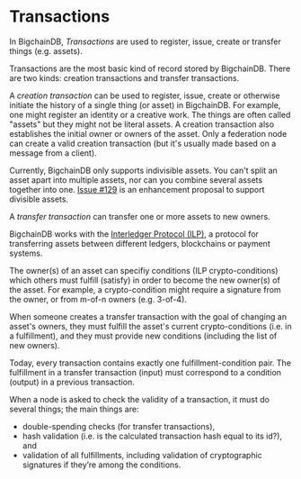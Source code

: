 # Transactions

In BigchainDB, _Transactions_ are used to register, issue, create or transfer things (e.g. assets).

Transactions are the most basic kind of record stored by BigchainDB. There are two kinds: creation transactions and transfer transactions.

A _creation transaction_ can be used to register, issue, create or otherwise initiate the history of a single thing (or asset) in BigchainDB. For example, one might register an identity or a creative work. The things are often called "assets" but they might not be literal assets. A creation transaction also establishes the initial owner or owners of the asset. Only a federation node can create a valid creation transaction (but it's usually made based on a message from a client).

Currently, BigchainDB only supports indivisible assets. You can't split an asset apart into multiple assets, nor can you combine several assets together into one. [Issue #129](https://github.com/bigchaindb/bigchaindb/issues/129) is an enhancement proposal to support divisible assets.

A _transfer transaction_ can transfer one or more assets to new owners.

BigchainDB works with the [Interledger Protocol (ILP)](https://interledger.org/), a protocol for transferring assets between different ledgers, blockchains or payment systems.

The owner(s) of an asset can specifiy conditions (ILP crypto-conditions) which others must fulfill (satisfy) in order to become the new owner(s) of the asset. For example, a crypto-condition might require a signature from the owner, or from m-of-n owners (e.g. 3-of-4).

When someone creates a transfer transaction with the goal of changing an asset's owners, they must fulfill the asset's current crypto-conditions (i.e. in a fulfillment), and they must provide new conditions (including the list of new owners).

Today, every transaction contains exactly one fulfillment-condition pair. The fulfillment in a transfer transaction (input) must correspond to a condition (output) in a previous transaction.

When a node is asked to check the validity of a transaction, it must do several things; the main things are:

* double-spending checks (for transfer transactions),
* hash validation (i.e. is the calculated transaction hash equal to its id?), and
* validation of all fulfillments, including validation of cryptographic signatures if they’re among the conditions.

